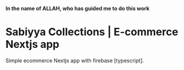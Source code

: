 **In the name of ALLAH, who has guided me to do this work**

# Sabiyya Collections | E-commerce Nextjs app

Simple ecommerce Nextjs app with firebase [typescript].